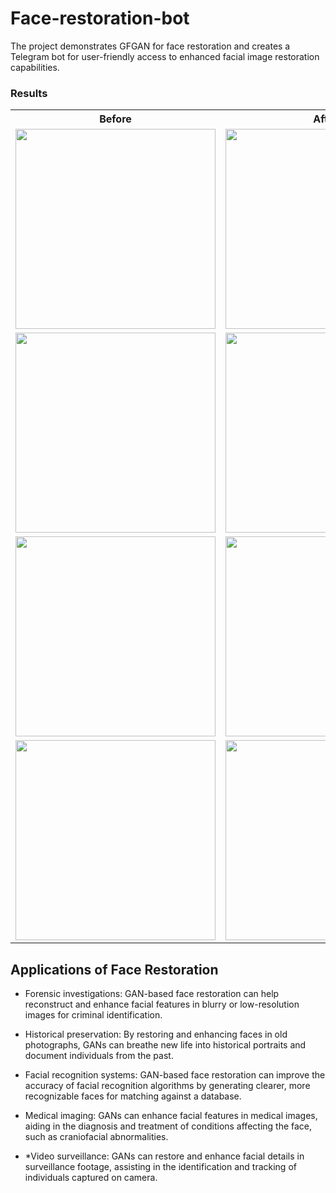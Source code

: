 # Face-restoration-bot
 The project demonstrates GFGAN for face restoration and creates a Telegram bot for user-friendly access to enhanced facial image restoration capabilities.

<h3 id="Performance">Results</h3>
<table>
 <tr>
  <th>Before</th>
 <th>After</th>
 </tr>
<tr>
 <td><img src="https://drive.google.com/uc?id=1Nh_Ga579lRWQ-SU4MeC8MI8nhd6Sajkf" width="320px"/></td>
 <td><img src="https://drive.google.com/uc?id=1SCV0EQANfiJ-dE5wemfTC4SRFaGvHP6W" width="320px"/></td>
</tr>
 <tr>
  <td><img src="https://drive.google.com/uc?id=1ejJO-_yOEYXmcaMcOucENzWY-KjgB1jc" width="320px"/></td>
 <td><img src="https://drive.google.com/uc?id=159hiLTccx77e4oKRvgo-pdkWCbPymBRk" width="320px"/></td>
</tr>
</tr>
 <tr>
 <td><img src="https://drive.google.com/uc?id=1PPV5A4uIpyNLS1yQva_qhRJn2KwrIqaQ" width="320px"/></td>
 <td><img src="https://drive.google.com/uc?id=1XeRqS93891LS5h9VjDdEv8Vyk9xRMd42" width="320px"/></td>
</tr>
 </tr>
 <tr>
 <td><img src="https://drive.google.com/uc?id=1Gvjqa8vT7bTPRoZV2_MdoHT9cTbFiOgE" width="320px"/></td>
 <td><img src="https://drive.google.com/uc?id=1CftSKdrr2_dAJxcG5sNEXNX-V5NyvUm7" width="320px"/></td>
</tr>
</table>

## Applications of Face Restoration
* Forensic investigations: GAN-based face restoration can help reconstruct and enhance facial features in blurry or low-resolution images for criminal identification.

* Historical preservation: By restoring and enhancing faces in old photographs, GANs can breathe new life into historical portraits and document individuals from the past.

* Facial recognition systems: GAN-based face restoration can improve the accuracy of facial recognition algorithms by generating clearer, more recognizable faces for matching against a database.

* Medical imaging: GANs can enhance facial features in medical images, aiding in the diagnosis and treatment of conditions affecting the face, such as craniofacial abnormalities.

* *Video surveillance: GANs can restore and enhance facial details in surveillance footage, assisting in the identification and tracking of individuals captured on camera.
